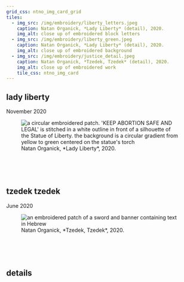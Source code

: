 ```yaml
---
grid_css: ntno_img_card_grid
tiles: 
  - img_src: /img/embroidery/liberty_letters.jpeg
    caption: Natan Organick, *Lady Liberty* (detail), 2020.
    img_alt: close up of embroidered block letters
  - img_src: /img/embroidery/liberty_green.jpeg
    caption: Natan Organick, *Lady Liberty* (detail), 2020.
    img_alt: close up of embroidered background
  - img_src: /img/embroidery/justice_detail.jpeg
    caption: Natan Organick, *Tzedek, Tzedek* (detail), 2020.
    img_alt: close up of embroidered work
    tile_css: ntno_img_card
---
```


## lady liberty
November 2020

<figure markdown>
  <img
    src="/img/embroidery/lady_liberty.jpeg"
    alt="a circular embroidered patch.  'KEEP ABORTION SAFE AND LEGAL' is stitched in a white outline in front of a silhouette of the Statue of Liberty.  the background is a circular gradient from yellow to green centered on the statue's torch"/>
  <figcaption markdown>Natan Organick, *Lady Liberty*, 2020.</figcaption>
</figure>

<br>
<br>
<br>

## tzedek tzedek
June 2020

<figure markdown>
  <img
    src="/img/embroidery/justice.jpeg"
    alt="an embroidered patch of a sword and banner containing text in Hebrew"/>
  <figcaption markdown>Natan Organick, *Tzedek, Tzedek*, 2020.</figcaption>
</figure>


<br>
<br>
<br>

## details
